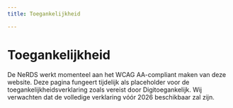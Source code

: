 ```yaml
---
title: Toegankelijkheid

---
```


# Toegankelijkheid

De NeRDS werkt momenteel aan het WCAG AA-compliant maken van deze website. Deze pagina fungeert tijdelijk als placeholder voor de toegankelijkheidsverklaring zoals vereist door Digitoegankelijk. Wij verwachten dat de volledige verklaring vóór 2026 beschikbaar zal zijn.
